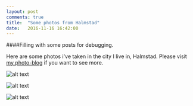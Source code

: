 ```yaml
---
layout: post
comments: true
title:  "Some photos from Halmstad"
date:   2016-11-16 16:42:00
---
```


####Filling with some posts for debugging.

Here are some photos i've taken in the city I live in, Halmstad. Please visit [my photo-blog](https://www.jbpicture.com)
 if you want to see more.

![alt text](https://jbfotografi.files.wordpress.com/2011/10/dsc01772.jpg)

![alt text](https://jbfotografi.files.wordpress.com/2011/10/dsc_0065_hdr.jpg)

![alt text](https://jbfotografi.files.wordpress.com/2011/10/dsc03276.jpg)
